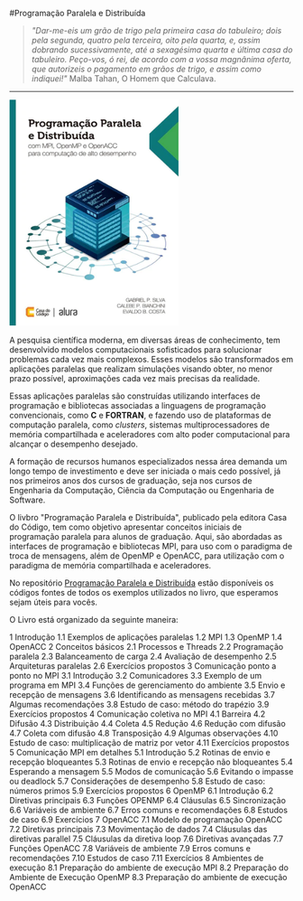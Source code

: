 #Programação Paralela e Distribuída

> _"Dar-me-eis um grão de trigo pela primeira casa do tabuleiro; dois pela segunda, quatro pela terceira, oito pela quarta, e, assim dobrando sucessivamente, até a sexagésima quarta e última casa do tabuleiro. Peço-vos, ó rei, de acordo com a vossa magnânima oferta, que autorizeis o pagamento em grãos de trigo, e assim como indiquei!"_ Malba Tahan, O Homem que Calculava.

---

<p>
  <img src="Capa.webp" width="300" height="400">
</p>

A pesquisa científica moderna, em diversas áreas de conhecimento, tem desenvolvido modelos computacionais sofisticados para solucionar problemas cada vez mais complexos. Esses modelos são transformados em aplicações paralelas que realizam simulações visando obter, no menor prazo possível, aproximações cada vez mais precisas da realidade.

Essas aplicações paralelas são construídas utilizando interfaces de programação e bibliotecas associadas a linguagens de programação convencionais, como **C** e **FORTRAN**, e fazendo uso de plataformas de computação paralela, como _clusters_, sistemas multiprocessadores de memória compartilhada e aceleradores com alto poder computacional para alcançar o desempenho desejado.

A formação de recursos humanos especializados nessa área demanda um longo tempo de investimento e deve ser iniciada o mais cedo possível, já nos primeiros anos dos cursos de graduação, seja nos cursos de Engenharia da Computação, Ciência da Computação ou Engenharia de Software.

O livbro "Programação Paralela e Distribuída", publicado pela editora Casa do Código, tem como objetivo apresentar conceitos iniciais de programação paralela para alunos de graduação. Aqui, são abordadas as interfaces de programação e bibliotecas MPI, para uso com o paradigma de troca de mensagens, além de OpenMP e OpenACC, para utilização com o paradigma de memória compartilhada e aceleradores.

No repositório [Programação Paralela e Distribuída](https://github.com/Programacao-Paralela-e-Distribuida) estão disponíveis os códigos fontes de todos os exemplos utilizados no livro, que esperamos sejam úteis para vocês. 

O Livro está organizado da seguinte maneira:

1 Introdução
  1.1 Exemplos de aplicações paralelas
  1.2 MPI
  1.3 OpenMP
  1.4 OpenACC
2 Conceitos básicos
  2.1 Processos e Threads
  2.2 Programação paralela
  2.3 Balanceamento de carga
  2.4 Avaliação de desempenho
  2.5 Arquiteturas paralelas
  2.6 Exercícios propostos
3 Comunicação ponto a ponto no MPI
  3.1 Introdução
  3.2 Comunicadores
  3.3 Exemplo de um programa em MPI
  3.4 Funções de gerenciamento do ambiente
  3.5 Envio e recepção de mensagens
  3.6 Identificando as mensagens recebidas
  3.7 Algumas recomendações
  3.8 Estudo de caso: método do trapézio
  3.9 Exercícios propostos
4 Comunicação coletiva no MPI
  4.1 Barreira
  4.2 Difusão
  4.3 Distribuição
  4.4 Coleta
  4.5 Redução
  4.6 Redução com difusão
  4.7 Coleta com difusão
  4.8 Transposição
  4.9 Algumas observações
  4.10 Estudo de caso: multiplicação de matriz por vetor
  4.11 Exercícios propostos
5 Comunicação MPI em detalhes
  5.1 Introdução
  5.2 Rotinas de envio e recepção bloqueantes
  5.3 Rotinas de envio e recepção não bloqueantes
  5.4 Esperando a mensagem
  5.5 Modos de comunicação
  5.6 Evitando o impasse ou deadlock
  5.7 Considerações de desempenho
  5.8 Estudo de caso: números primos
  5.9 Exercícios propostos
6 OpenMP
  6.1 Introdução
  6.2 Diretivas principais
  6.3 Funções OPENMP
  6.4 Cláusulas
  6.5 Sincronização
  6.6 Variáveis de ambiente
  6.7 Erros comuns e recomendações
  6.8 Estudos de caso
  6.9 Exercícios
7 OpenACC
  7.1 Modelo de programação OpenACC
  7.2 Diretivas principais
  7.3 Movimentação de dados
  7.4 Cláusulas das diretivas parallel
  7.5 Cláusulas da diretiva loop
  7.6 Diretivas avançadas
  7.7 Funções OpenACC
  7.8 Variáveis de ambiente
  7.9 Erros comuns e recomendações
  7.10 Estudos de caso
  7.11 Exercícios
8 Ambientes de execução
  8.1 Preparação do ambiente de execução MPI
  8.2 Preparação do Ambiente de Execução OpenMP
  8.3 Preparação do ambiente de execução OpenACC




